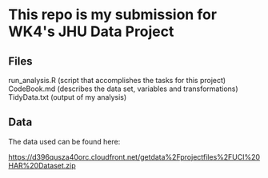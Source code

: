 # This repo is my submission for WK4's JHU Data Project

## Files

run_analysis.R (script that accomplishes the tasks for this project)
CodeBook.md (describes the data set, variables and transformations)
TidyData.txt (output of my analysis)

## Data

The data used can be found here:

https://d396qusza40orc.cloudfront.net/getdata%2Fprojectfiles%2FUCI%20HAR%20Dataset.zip
